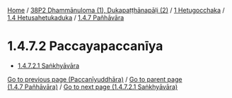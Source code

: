 
[Home](/) / [38P2 Dhammānuloma (1), Dukapaṭṭhānapāḷi (2)](../../...md) / [1 Hetugocchaka](../...md) / [1.4 Hetusahetukaduka](...md) / [1.4.7 Pañhāvāra](../38P2/1/1.4/1.4.7.md)

# 1.4.7.2 Paccayapaccanīya

* [1.4.7.2.1 Saṅkhyāvāra](1.4.7.2/1.4.7.2.1.md)

[Go to previous page (Paccanīyuddhāra)](Paccaniyuddhara.md) / [Go to parent page (1.4.7 Pañhāvāra)](../38P2/1/1.4/1.4.7.md) / [Go to next page (1.4.7.2.1 Saṅkhyāvāra)](1.4.7.2/1.4.7.2.1.md)


